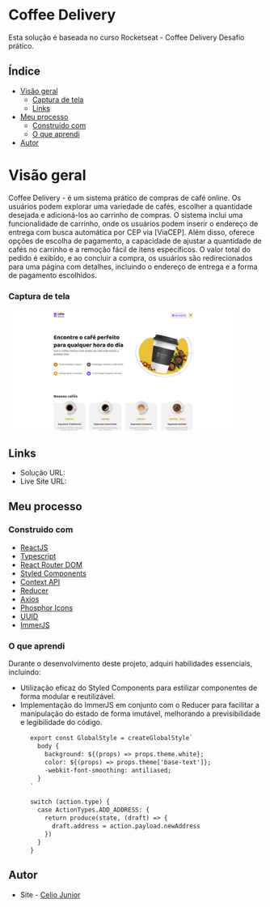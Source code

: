 # Coffee Delivery

Esta solução é baseada no curso Rocketseat - Coffee Delivery Desafio prático. 

## Índice

- [Visão geral](#visão-geral)
   - [Captura de tela](#sobre-o-projeto)
   - [Links](#links)
- [Meu processo](#meu-processo)
   - [Construído com](#construído-com)
   - [O que aprendi](#o-que-aprendi)
- [Autor](#autor)

# Visão geral

Coffee Delivery - é um sistema prático de compras de café online. Os usuários podem explorar uma variedade de cafés, escolher a quantidade desejada e adicioná-los ao carrinho de compras. O sistema inclui uma funcionalidade de carrinho, onde os usuários podem inserir o endereço de entrega com busca automática por CEP via [ViaCEP]. Além disso, oferece opções de escolha de pagamento, a capacidade de ajustar a quantidade de cafés no carrinho e a remoção fácil de itens específicos. O valor total do pedido é exibido, e ao concluir a compra, os usuários são redirecionados para uma página com detalhes, incluindo o endereço de entrega e a forma de pagamento escolhidos.

### Captura de tela
  <img  title="HomeImage" src="./src/assets/ImagemDelivery.png" width="90%">


## Links

- Solução URL: 
- Live Site URL: 

## Meu processo

### Construido com

- [ReactJS](https://react.dev/)
- [Typescript](https://www.typescriptlang.org/)
- [React Router DOM](https://reactrouter.com/en/main)
- [Styled Components](https://styled-components.com/)
- [Context API](https://legacy.reactjs.org/docs/context.html)
- [Reducer](https://react.dev/reference/react/useReducer)
- [Axios](https://axios-http.com/ptbr/docs/intro)
- [Phosphor Icons](https://phosphoricons.com/)
- [UUID](https://www.npmjs.com/package/uuid)
- [ImmerJS](https://immerjs.github.io/immer/)

### O que aprendi

Durante o desenvolvimento deste projeto, adquiri habilidades essenciais, incluindo:

- Utilização eficaz do Styled Components para estilizar componentes de forma modular e reutilizável.
- Implementação do ImmerJS em conjunto com o Reducer para facilitar a manipulação do estado de forma imutável, melhorando a previsibilidade e legibilidade do código.

````JS Styled Components
      export const GlobalStyle = createGlobalStyle`
        body {
          background: ${(props) => props.theme.white};
          color: ${(props) => props.theme['base-text']};
          -webkit-font-smoothing: antiliased;
        }
      `
````

````JS Recuder - Immer
      switch (action.type) {
        case ActionTypes.ADD_ADDRESS: {
          return produce(state, (draft) => {
            draft.address = action.payload.newAddress
          })
        }
      }
````

## Autor

- Site - [Celio Junior](https://www.linkedin.com/in/celio-junior-152529193/)
